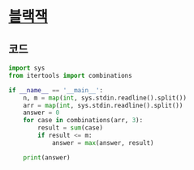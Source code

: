 # [블랙잭](https://www.acmicpc.net/problem/2798)

## 코드
```python
import sys
from itertools import combinations

if __name__ == '__main__':
    n, m = map(int, sys.stdin.readline().split())
    arr = map(int, sys.stdin.readline().split())
    answer = 0
    for case in combinations(arr, 3):
        result = sum(case)
        if result <= m:
            answer = max(answer, result)

    print(answer)

```
